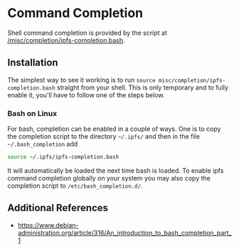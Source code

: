 Command Completion
==================

Shell command completion is provided by the script at 
[/misc/completion/ipfs-completion.bash](../misc/completion/ipfs-completion.bash).


Installation
------------
The simplest way to see it working is to run 
`source misc/completion/ipfs-completion.bash` straight from your shell. This
is only temporary and to fully enable it, you'll have to follow one of the steps
below.

### Bash on Linux
For bash, completion can be enabled in a couple of ways. One is to copy the 
completion script to the directory `~/.ipfs/` and then in the file 
`~/.bash_completion` add
```bash
source ~/.ipfs/ipfs-completion.bash
```
It will automatically be loaded the next time bash is loaded.
To enable ipfs command completion globally on your system you may also 
copy the completion script to `/etc/bash_completion.d/`.


Additional References
---------------------
* https://www.debian-administration.org/article/316/An_introduction_to_bash_completion_part_1
